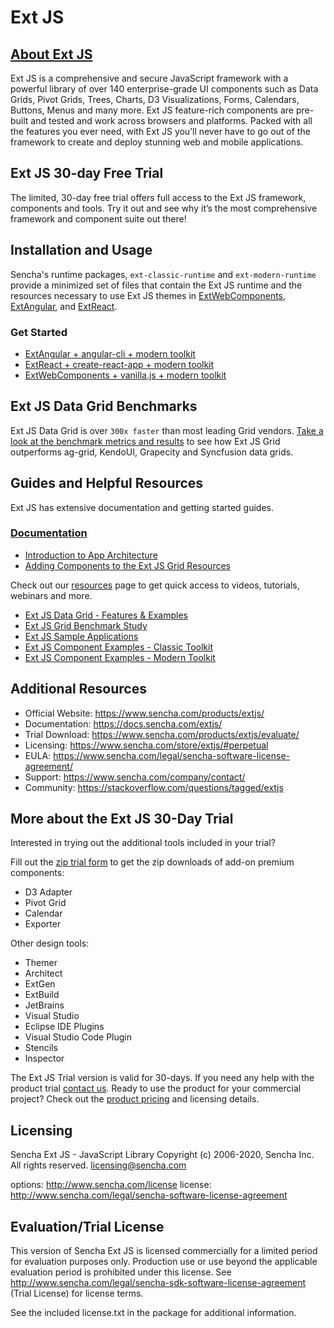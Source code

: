 # Ext JS

## [About Ext JS](http://www.sencha.com/)
Ext JS is a comprehensive and secure JavaScript framework with a powerful library of over 140 enterprise-grade UI components such as Data Grids, Pivot Grids, Trees, Charts, D3 Visualizations, Forms, Calendars, Buttons, Menus and many more. Ext JS feature-rich components are pre-built and tested and work across browsers and platforms. Packed with all the features you ever need, with Ext JS you’ll never have to go out of the framework to create and deploy stunning web and mobile applications.

## Ext JS 30-day Free Trial
The limited, 30-day free trial offers full access to the Ext JS framework, components and tools.  Try it out and see why it’s the most comprehensive framework and component suite out there! 

## Installation and Usage
Sencha's runtime packages, `ext-classic-runtime` and `ext-modern-runtime` provide a minimized set of files that contain the Ext JS runtime and the resources necessary to use Ext JS themes in [ExtWebComponents](https://docs.sencha.com/extwebcomponents/7.3.0/index.html), [ExtAngular](https://docs.sencha.com/extangular/7.3.0/index.html), and [ExtReact](https://docs.sencha.com/extreact/7.3.0/index.html). 

### Get Started
- [ExtAngular + angular-cli + modern toolkit](https://docs.sencha.com/extangular/7.3.0/guides/getting_started/creating_ext_angular_app_modern.html)
- [ExtReact + create-react-app + modern toolkit](https://docs.sencha.com/extreact/7.3.0/guides/getting_started/creating_ext_react_app_modern.html)
- [ExtWebComponents + vanilla.js + modern toolkit](https://docs.sencha.com/extwebcomponents/7.3.0/guides/getting_started/getting_started_existing_javascript_modern.html)

## Ext JS Data Grid Benchmarks
Ext JS Data Grid is over `300x faster` than most leading Grid vendors. [Take a look at the benchmark metrics and results](https://www.sencha.com/blog/ext-js-performance-benchmarks/) to see how Ext JS Grid outperforms ag-grid, KendoUI, Grapecity and Syncfusion data grids.  

## Guides and Helpful Resources
Ext JS has extensive documentation and getting started guides. 

### [Documentation](https://docs.sencha.com/extjs/)
* [Introduction to App Architecture](https://docs.sencha.com/extjs/7.3.0/guides/application_architecture/application_architecture.html)
* [Adding Components to the Ext JS Grid
Resources](https://docs.sencha.com/extjs/7.3.0/guides/components/widgets_widgets_columns.html)

Check out our [resources](https://www.sencha.com/resources/) page to get quick access to videos, tutorials, webinars and more.

* [Ext JS Data Grid - Features & Examples](https://www.sencha.com/grid)
* [Ext JS Grid Benchmark Study](https://www.sencha.com/blog/ext-js-performance-benchmarks/)
* [Ext JS Sample Applications](https://examples.sencha.com/extjs/7.3.0/)
* [Ext JS Component Examples - Classic Toolkit](https://examples.sencha.com/extjs/7.3.0/examples/kitchensink/?classic#all)
* [Ext JS Component Examples - Modern Toolkit](https://examples.sencha.com/extjs/7.3.0/examples/kitchensink/?modern#all) 

## Additional Resources
* Official Website: https://www.sencha.com/products/extjs/
* Documentation: https://docs.sencha.com/extjs/
* Trial Download: https://www.sencha.com/products/extjs/evaluate/
* Licensing: https://www.sencha.com/store/extjs/#perpetual
* EULA: https://www.sencha.com/legal/sencha-software-license-agreement/
* Support: https://www.sencha.com/company/contact/
* Community: https://stackoverflow.com/questions/tagged/extjs

## More about the Ext JS 30-Day Trial
Interested in trying out the additional tools included in your trial?

Fill out the [zip trial form](https://www.sencha.com/products/extjs/evaluate/) to get the zip downloads of add-on premium components: 
* D3 Adapter
* Pivot Grid
* Calendar
* Exporter 

Other design tools:  
* Themer
* Architect
* ExtGen
* ExtBuild
* JetBrains
* Visual Studio
* Eclipse IDE Plugins
* Visual Studio Code Plugin
* Stencils
* Inspector
 
The Ext JS Trial version is valid for 30-days. If you need any help with the product trial [contact us](https://www.sencha.com/company/contact/). Ready to use the product for your commercial project? Check out the [product pricing](https://www.sencha.com/store/extjs/#perpetual) and licensing details. 

## Licensing
Sencha Ext JS - JavaScript Library
Copyright (c) 2006-2020, Sencha Inc.
All rights reserved.
licensing@sencha.com
 
options: http://www.sencha.com/license
license: http://www.sencha.com/legal/sencha-software-license-agreement
 
Evaluation/Trial License
------------------------------------------------------------------------------------------
This version of Sencha Ext JS is licensed commercially for a limited period for evaluation purposes only. Production use or use beyond the applicable evaluation period is prohibited under this license.
See http://www.sencha.com/legal/sencha-sdk-software-license-agreement (Trial License) for license terms.

See the included license.txt in the package for additional information.

 





